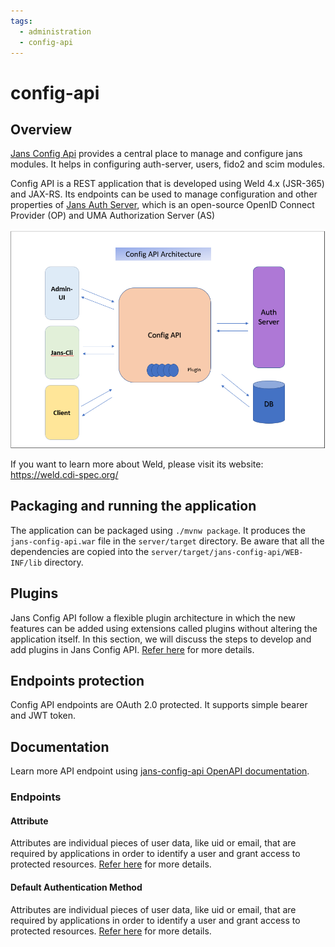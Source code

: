 ```yaml
---
tags:
  - administration
  - config-api
---
```


# config-api

## Overview
[Jans Config Api](https://github.com/JanssenProject/jans/tree/main/jans-config-api) provides a central place to manage and configure jans modules.
It helps in configuring auth-server, users, fido2 and scim modules.

Config API is a REST application that is developed using Weld 4.x (JSR-365) and JAX-RS. Its endpoints can be used to manage configuration and other properties of [Jans Auth Server](https://github.com/JanssenProject/jans/tree/main/jans-auth-server), which is an open-source OpenID Connect Provider (OP) and UMA Authorization Server (AS)

![Config-API-Architecture](../../../assets/config-api-architecture.png)

If you want to learn more about Weld, please visit its website: https://weld.cdi-spec.org/

## Packaging and running the application
The application can be packaged using `./mvnw package`.
It produces the `jans-config-api.war` file in the `server/target` directory.
Be aware that all the dependencies are copied into the `server/target/jans-config-api/WEB-INF/lib` directory.

## Plugins
Jans Config API follow a flexible plugin architecture in which the new features can be added using extensions called plugins without altering the application itself. In this section, we will discuss the steps to develop and add plugins in Jans Config API.
[Refer here](/plugins.md) for more details.

## Endpoints protection
Config API endpoints are OAuth 2.0 protected. It supports simple bearer and JWT token.

## Documentation
Learn more API endpoint using [jans-config-api OpenAPI documentation](../reference/openapi.md).

### Endpoints

#### Attribute
Attributes are individual pieces of user data, like uid or email, that are required by applications in order to identify a user and grant access to protected resources.
[Refer here](./attribute.md) for more details.

#### Default Authentication Method
Attributes are individual pieces of user data, like uid or email, that are required by applications in order to identify a user and grant access to protected resources.
[Refer here](/default-authentication-method.md) for more details.
